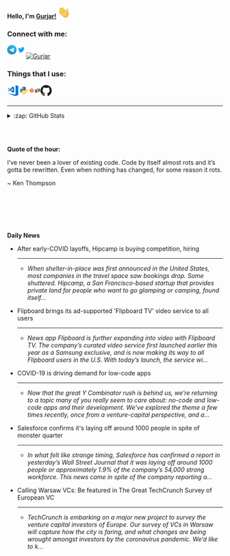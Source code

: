 #### Hello, I'm [Gurjar!](https://GurjarKing.github.io) <img src="https://raw.githubusercontent.com/ABSphreak/ABSphreak/master/gifs/Hi.gif" width="30px"></h2>


### Connect with me:

[<img align="left" alt="Gurjar | Telegram" width="22px" src="https://raw.githubusercontent.com/github/explore/80688e429a7d4ef2fca1e82350fe8e3517d3494d/topics/telegram/telegram.png" />][Telegram]
[<img align="left" alt="Gurjar | Twitter" width="22px" src="https://raw.githubusercontent.com/github/explore/80688e429a7d4ef2fca1e82350fe8e3517d3494d/topics/twitter/twitter.png" />][Twitter]

<br > <a href="https://github.com/GurjarKing"><img src="https://komarev.com/ghpvc/?username=GurjarKing" alt="Gurjar" /></a> <br />

<!-- <br >

![](https://visitor-badge.glitch.me/badge?page_id=GurjarKing)

<br /> -->

### Things that I use:

[<img align="left" alt="Visual Studio Code" width="26px" src="https://raw.githubusercontent.com/github/explore/80688e429a7d4ef2fca1e82350fe8e3517d3494d/topics/visual-studio-code/visual-studio-code.png" />][VSCode]
[<img align="left" alt="Python" width="26px" src="https://raw.githubusercontent.com/github/explore/80688e429a7d4ef2fca1e82350fe8e3517d3494d/topics/python/python.png" />][Python]
[<img align="left" alt="Git" width="26px" src="https://raw.githubusercontent.com/github/explore/80688e429a7d4ef2fca1e82350fe8e3517d3494d/topics/git/git.png" />][Git]
[<img align="left" alt="GitHub" width="26px" src="https://raw.githubusercontent.com/github/explore/78df643247d429f6cc873026c0622819ad797942/topics/github/github.png" />][Github]

<br />
<br />

---
<details>
  <summary>:zap: GitHub Stats</summary>

<img align="left" alt="Gurjar's Github Stats" src="https://github-readme-stats.vercel.app/api?username=GurjarKing&show_icons=true&hide_border=true&count_private=true&include_all_commit=true&theme=algolia" />

</details>

<!-- ### 🔔 My latest tweet
<a href="https://twitter.com/Gurjar_King43" target="_blank">
	<img src="https://github.com/GurjarKing/GurjarKing/raw/master/tweet.png" width="70%" align="center" alt="Click to view on Twitter" title="My latest tweet, as an image"/>
</a> -->
<br>

<pre>

</pre>

**Quote of the hour:**

I’ve never been a lover of existing code. Code by itself almost rots and it’s gotta be rewritten. Even when nothing has changed, for some reason it rots.

~ Ken Thompson
<pre>

</pre>
<br>
<pre>


</pre>
<strong>Daily News</strong>
  
  - After early-COVID layoffs, Hipcamp is buying competition, hiring
     <hr/>
     
      - *When shelter-in-place was first announced in the United States, most companies in the travel space saw bookings drop. Some shuttered. Hipcamp, a San Francisco-based startup that provides private land for people who want to go glamping or camping, found itself…*
     
  - Flipboard brings its ad-supported 'Flipboard TV' video service to all users
      <hr/>
      
      - *News app Flipboard is further expanding into video with Flipboard TV. The company’s curated video service first launched earlier this year as a Samsung exclusive, and is now making its way to all Flipboard users in the U.S. With today’s launch, the service wi…*
      
  - COVID-19 is driving demand for low-code apps
      <hr/>
      
      - *Now that the great Y Combinator rush is behind us, we’re returning to a topic many of you really seem to care about: no-code and low-code apps and their development. We’ve explored the theme a few times recently, once from a venture-capital perspective, and a…*
      
  - Salesforce confirms it's laying off around 1000 people in spite of monster quarter
      <hr/>
      
      - *In what felt like strange timing, Salesforce has confirmed a report in yesterday’s Wall Street Journal that it was laying off around 1000 people or approximately 1.9% of the company’s 54,000 strong workforce. This news came in spite of the company reporting a…*
       
  - Calling Warsaw VCs: Be featured in The Great TechCrunch Survey of European VC
      <hr/>
       
       - *TechCrunch is embarking on a major new project to survey the venture capital investors of Europe. Our survey of VCs in Warsaw will capture how the city is faring, and what changes are being wrought amongst investors by the coronavirus pandemic. We’d like to k…*
      

<br />

[VSCode]: https://code.visualstudio.com/
[Python]: https://www.python.org/
[Git]: https://git-scm.com/
[Github]: https://github.com/
[Telegram]: https://t.me/Gurjar_King/
[Twitter]: https://twitter.com/Gurjar_King43/
